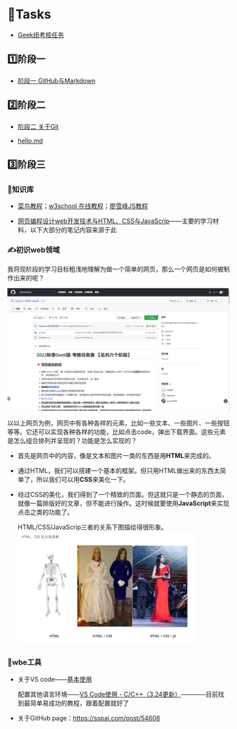 # 🚩Tasks
- [Geek组考核任务](https://github.com/ntgeek/2022-Geek)

## 1️⃣阶段一
- [阶段一 GitHub与Markdown](https://github.com/Gjklmk/Tasks/blob/main/%E9%98%B6%E6%AE%B5%E4%B8%80%20GitHub%E4%B8%8EMarkdown.md)
## 2️⃣阶段二
- [阶段二 关于Git](https://github.com/Gjklmk/Tasks/blob/main/%E9%98%B6%E6%AE%B5%E4%BA%8C%20%E5%85%B3%E4%BA%8EGit.md)


- [hello.md](https://github.com/Gjklmk/Tasks/blob/main/hello.md)

## 3️⃣阶段三
### 📖知识库

- [菜鸟教程](https://www.runoob.com/)；[w3school 在线教程](https://www.w3school.com.cn/)；[廖雪峰JS教程](https://www.liaoxuefeng.com/wiki/1022910821149312/1023442583285984)

- [网页编程设计web开发技术与HTML、CSS与JavaScrip](https://www.bilibili.com/video/BV1X54y137iB?p=21&vd_source=89a17076aba9767938ed80fb80f82e45)——主要的学习材料，以下大部分的笔记内容来源于此

### ✍️初识web领域
	
我将现阶段的学习目标粗浅地理解为做一个简单的网页，那么一个网页是如何被制作出来的呢？

<img src="https://raw.githubusercontent.com/Gjklmk/Tasks/main/%E5%B1%8F%E5%B9%95%E6%88%AA%E5%9B%BE%202022-11-12%20121405.png" width="720px">

以以上网页为例，网页中有各种各样的元素，比如一些文本、一些图片、一些按钮等等。它还可以实现各种各样的功能，比如点击code，弹出下载界面。这些元素是怎么组合排列并呈现的？功能是怎么实现的？

- 首先是网页中的内容，像是文本和图片一类的东西是用**HTML**来完成的。

- 通过HTML，我们可以搭建一个基本的框架。但只用HTML做出来的东西太简单了，所以我们可以用**CSS**来美化一下。

- 经过CSS的美化，我们得到了一个精致的页面。但这就只是一个静态的页面，就像一篇排版好的文章，但不能进行操作。这时候就要使用**JavaScript**来实现点击之类的功能了。

	<div>HTML/CSS/JavaScrip三者的关系下图描绘得很形象。</div>
	<img src="https://raw.githubusercontent.com/Gjklmk/Tasks/main/image.png" width="400px">

### 🧷wbe工具
- 关于VS code——[基本使用](https://guohaomeng.github.io/post/yong-vscode-xie-wang-ye-ji-chu-an-zhuang-pian/)	

	配置其他语言环境——[VS Code使用 - C/C++（3.24更新）](https://zhuanlan.zhihu.com/p/442865609)————目前找到最简单易成功的教程，跟着配置就好了

- 关于GitHub page：https://sspai.com/post/54608

